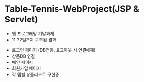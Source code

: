 # Table-Tennis-WebProject(JSP & Servlet)
* 웹 프로그래밍 기말과제 
* 11.22일까지 구축된 결과
 - 로그인 페이지 (DB연동, 로그아웃 시 연결해제)
 - 상품DB 연결
 - 메인 페이지
 - 회원가입 페이지
 - 각 탭별 상품리스트 구현중
